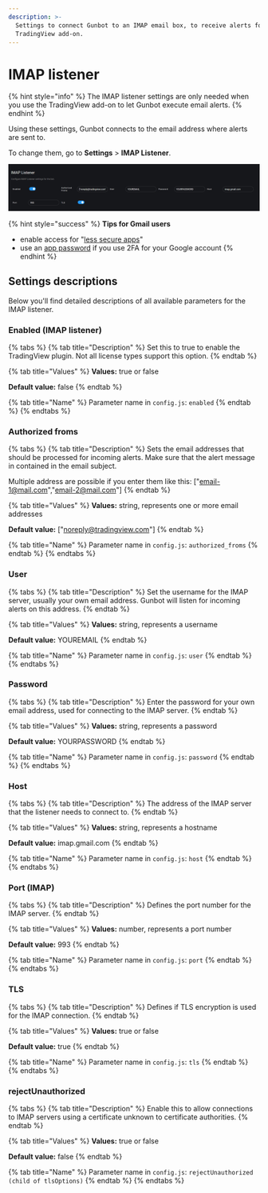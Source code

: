 ```yaml
---
description: >-
  Settings to connect Gunbot to an IMAP email box, to receive alerts for the
  TradingView add-on.
---
```


# IMAP listener

{% hint style="info" %}
The IMAP listener settings are only needed when you use the TradingView add-on to let Gunbot execute email alerts.
{% endhint %}

Using these settings, Gunbot connects to the email address where alerts are sent to.

To change them, go to **Settings** &gt; **IMAP Listener**.

![Settings options to connect Gunbot to your IMAP mailbox.](../../.gitbook/assets/image-12%20%281%29.png)

{% hint style="success" %}
**Tips for Gmail users**

* enable access for "[less secure apps](https://support.google.com/accounts/answer/6010255?hl=en)"
* use an [app password](https://support.google.com/accounts/answer/185833?hl=en) if you use 2FA for your Google account
{% endhint %}

## Settings descriptions

Below you'll find detailed descriptions of all available parameters for the IMAP listener.

### Enabled \(IMAP listener\)

{% tabs %}
{% tab title="Description" %}
Set this to true to enable the TradingView plugin. Not all license types support this option.
{% endtab %}

{% tab title="Values" %}
**Values:** true or false

**Default value:** false
{% endtab %}

{% tab title="Name" %}
Parameter name in `config.js`: `enabled`
{% endtab %}
{% endtabs %}

### Authorized froms

{% tabs %}
{% tab title="Description" %}
Sets the email addresses that should be processed for incoming alerts. Make sure that the alert message in contained in the email subject.

Multiple address are possible if you enter them like this: \["email-1@mail.com","email-2@mail.com"\]
{% endtab %}

{% tab title="Values" %}
**Values:** string, represents one or more email addresses

**Default value:** \["noreply@tradingview.com"\]
{% endtab %}

{% tab title="Name" %}
Parameter name in `config.js`: `authorized_froms`
{% endtab %}
{% endtabs %}

### User

{% tabs %}
{% tab title="Description" %}
Set the username for the IMAP server, usually your own email address. Gunbot will listen for incoming alerts on this address.
{% endtab %}

{% tab title="Values" %}
**Values:** string, represents a username

**Default value:** YOUREMAIL
{% endtab %}

{% tab title="Name" %}
Parameter name in `config.js`: `user`
{% endtab %}
{% endtabs %}

### Password

{% tabs %}
{% tab title="Description" %}
Enter the password for your own email address, used for connecting to the IMAP server.
{% endtab %}

{% tab title="Values" %}
**Values:** string, represents a password

**Default value:** YOURPASSWORD
{% endtab %}

{% tab title="Name" %}
Parameter name in `config.js`: `password`
{% endtab %}
{% endtabs %}

### Host

{% tabs %}
{% tab title="Description" %}
The address of the IMAP server that the listener needs to connect to.
{% endtab %}

{% tab title="Values" %}
**Values:** string, represents a hostname

**Default value:** imap.gmail.com
{% endtab %}

{% tab title="Name" %}
Parameter name in `config.js`: `host`
{% endtab %}
{% endtabs %}

### Port \(IMAP\)

{% tabs %}
{% tab title="Description" %}
Defines the port number for the IMAP server.
{% endtab %}

{% tab title="Values" %}
**Values:** number, represents a port number

**Default value:** 993
{% endtab %}

{% tab title="Name" %}
Parameter name in `config.js`: `port`
{% endtab %}
{% endtabs %}

### TLS

{% tabs %}
{% tab title="Description" %}
Defines if TLS encryption is used for the IMAP connection.
{% endtab %}

{% tab title="Values" %}
**Values:** true or false

**Default value:** true
{% endtab %}

{% tab title="Name" %}
Parameter name in `config.js`: `tls`
{% endtab %}
{% endtabs %}

### rejectUnauthorized

{% tabs %}
{% tab title="Description" %}
Enable this to allow connections to IMAP servers using a certificate unknown to certificate authorities.
{% endtab %}

{% tab title="Values" %}
**Values:** true or false

**Default value:** false
{% endtab %}

{% tab title="Name" %}
Parameter name in `config.js`: `rejectUnauthorized (child of tlsOptions)`
{% endtab %}
{% endtabs %}


